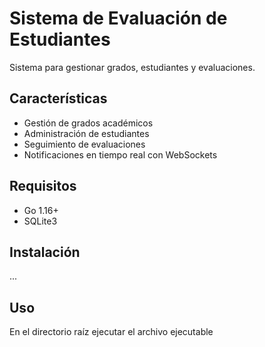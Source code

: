 # Sistema de Evaluación de Estudiantes

Sistema para gestionar grados, estudiantes y evaluaciones.

## Características
- Gestión de grados académicos
- Administración de estudiantes
- Seguimiento de evaluaciones
- Notificaciones en tiempo real con WebSockets

## Requisitos
- Go 1.16+
- SQLite3

## Instalación
...

## Uso
En el directorio raíz ejecutar el archivo ejecutable